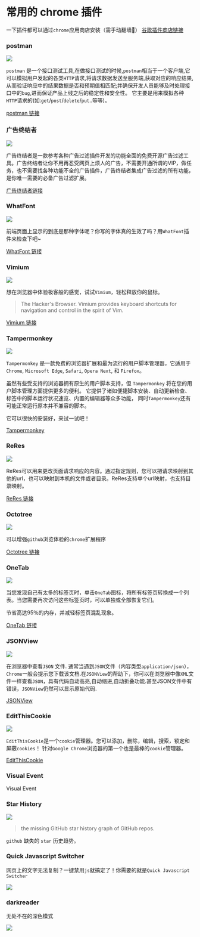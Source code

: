 # 常用的 chrome 插件

一下插件都可以通过`chrome`应用商店安装（需手动翻墙🐶）
[谷歌插件商店链接](https://chrome.google.com/webstore/category/extensions)

### postman

![](https://fudongdong-statics.oss-cn-beijing.aliyuncs.com/images/20220219/6c49f182f2814196b2080035a5e34371.png?x-oss-process=style/z.wiki)

`postman` 是一个接口测试工具,在做接口测试的时候,`postman`相当于一个客户端,它可以模拟用户发起的各类`HTTP`请求,将请求数据发送至服务端,获取对应的响应结果, 从而验证响应中的结果数据是否和预期值相匹配;并确保开发人员能够及时处理接口中的`bug`,进而保证产品上线之后的稳定性和安全性。 它主要是用来模拟各种`HTTP`请求的(如:`get`/`post`/`delete`/`put`..等等)。


[postman 链接](https://chrome.google.com/webstore/detail/postman/fhbjgbiflinjbdggehcddcbncdddomop?hl=zh-cn)

### 广告终结者

![](https://fudongdong-statics.oss-cn-beijing.aliyuncs.com/images/20220219/92abc550b9684531aad641bcf81a06e6.png?x-oss-process=style/z.wiki)


广告终结者是一款参考各种广告过滤插件开发的功能全面的免费开源广告过滤工具。广告终结者让你不用再忍受网页上烦人的广告，不需要开通所谓的VIP，做任务，也不需要找各种功能不全的广告插件，广告终结者集成广告过滤的所有功能，是你唯一需要的必备广告过滤扩展。


[广告终结者链接](https://chrome.google.com/webstore/detail/%E5%B9%BF%E5%91%8A%E7%BB%88%E7%BB%93%E8%80%85/fpdnjdlbdmifoocedhkighhlbchbiikl?hl=zh-cn)

### WhatFont

![](https://fudongdong-statics.oss-cn-beijing.aliyuncs.com/images/20220219/e84a5e1d57cb4c1f8f7045668a409e8d.png?x-oss-process=style/z.wiki)

前端页面上显示的到底是那种字体呢？你写的字体真的生效了吗？用`WhatFont`插件来检查下吧~

[WhatFont 链接](https://chrome.google.com/webstore/detail/whatfont/jabopobgcpjmedljpbcaablpmlmfcogm?hl=zh-cn)

### Vimium

![](https://fudongdong-statics.oss-cn-beijing.aliyuncs.com/images/20220219/f7bb5616ba924e6f9703b90cd2a944af.png?x-oss-process=style/z.wiki)

想在浏览器中体验极客般的感觉，试试`Vimium`，轻松释放你的鼠标。

> The Hacker's Browser. Vimium provides keyboard shortcuts for navigation and control in the spirit of Vim.

[Vimium 链接](https://chrome.google.com/webstore/detail/vimium/dbepggeogbaibhgnhhndojpepiihcmeb?hl=zh-cn)

### Tampermonkey

![](https://fudongdong-statics.oss-cn-beijing.aliyuncs.com/images/20220219/d15efc01fbab40a09092ba2c207a0ba5.png?x-oss-process=style/z.wiki)

`Tampermonkey` 是一款免费的浏览器扩展和最为流行的用户脚本管理器，它适用于 `Chrome`, `Microsoft Edge`, `Safari`, `Opera Next`, 和 `Firefox`。

虽然有些受支持的浏览器拥有原生的用户脚本支持，但 `Tampermonkey` 将在您的用户脚本管理方面提供更多的便利。 它提供了诸如便捷脚本安装、自动更新检查、标签中的脚本运行状况速览、内置的编辑器等众多功能， 同时`Tampermonkey`还有可能正常运行原本并不兼容的脚本。

它可以很快的安装好，来试一试吧！

[Tampermonkey](https://www.tampermonkey.net/)

### ReRes

![](https://fudongdong-statics.oss-cn-beijing.aliyuncs.com/images/20220219/91019626f7314cd6b07045379115ca89.png?x-oss-process=style/z.wiki)

ReRes可以用来更改页面请求响应的内容。通过指定规则，您可以把请求映射到其他的url，也可以映射到本机的文件或者目录。ReRes支持单个url映射，也支持目录映射。

[ReRes 链接](https://chrome.google.com/webstore/detail/reres/gieocpkbblidnocefjakldecahgeeica?hl=zh-cn)

### Octotree

![](https://fudongdong-statics.oss-cn-beijing.aliyuncs.com/images/20220219/515c76cd2ee14131bbc4628a271e4afe.png?x-oss-process=style/z.wiki)

可以增强`github`浏览体验的`chrome`扩展程序

[Octotree 链接](https://chrome.google.com/webstore/detail/octotree-github-code-tree/bkhaagjahfmjljalopjnoealnfndnagc?hl=zh-cn)

### OneTab

![](https://fudongdong-statics.oss-cn-beijing.aliyuncs.com/images/20220219/e734ec7b054e4e8595570cb122c3387e.png?x-oss-process=style/z.wiki)

当您发现自己有太多的标签页时，单击`OneTab`图标，将所有标签页转换成一个列表。当您需要再次访问这些标签页时，可以单独或全部恢复它们。

节省高达95％的内存，并减轻标签页混乱现象。

[OneTab 链接](https://chrome.google.com/webstore/detail/onetab/chphlpgkkbolifaimnlloiipkdnihall?hl=zh-cn)



### JSONView

![](https://fudongdong-statics.oss-cn-beijing.aliyuncs.com/images/20220219/15075611850e4de0bb414f43db2ec274.png?x-oss-process=style/z.wiki)

在浏览器中查看`JSON` 文件.
通常当遇到`JSON`文件（内容类型`application/json`），`Chrome`一般会提示您下载该文档.在`JSONView`的帮助下，你可以在浏览器中像`XML`文件一样查看`JSON`，具有代码自动高亮,自动缩进,自动折叠功能.甚至JSON文件中有错误，`JSONView`仍然可以显示原始代码.

[JSONView](https://chrome.google.com/webstore/detail/jsonview/gmegofmjomhknnokphhckolhcffdaihd?hl=zh-cn)

### EditThisCookie

![](https://fudongdong-statics.oss-cn-beijing.aliyuncs.com/images/20220219/beded832c1a442a0bd3b580c4af99eb0.png?x-oss-process=style/z.wiki)

`EditThisCookie`是一个`cookie`管理器。您可以添加，删除，编辑，搜索，锁定和屏蔽`cookies`！
针对`Google Chrome`浏览器的第一个也是最棒的`cookie`管理器。

[EditThisCookie](https://chrome.google.com/webstore/detail/editthiscookie/fngmhnnpilhplaeedifhccceomclgfbg?hl=zh-cn)

### Visual Event
Visual Event


### Star History

![](https://fudongdong-statics.oss-cn-beijing.aliyuncs.com/images/20220330/701af7ce5be144009f30cd39f1927bcf.png?x-oss-process=style/z.wiki)

> the missing GitHub star history graph of GitHub repos.

`github` 缺失的 `star` 历史趋势。


### Quick Javascript Switcher

网页上的文字无法复制？一键禁用`js`就搞定了！你需要的就是`Quick Javascript Switcher`

![](https://fudongdong-statics.oss-cn-beijing.aliyuncs.com/images/20220330/61481abe71a443c1af29939e8abc8ade.png?x-oss-process=style/z.wiki)

### darkreader

无处不在的深色模式

![](https://fudongdong-statics.oss-cn-beijing.aliyuncs.com/images/20220330/4d727b3abd534cd3a81b7ecec4194b30.png?x-oss-process=style/z.wiki)
